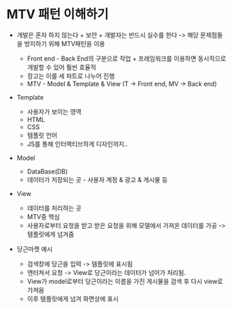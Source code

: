 # MTV 패턴 이해하기

-   개발은 혼자 하지 않는다 + 보안 + 개발자는 반드시 실수를 한다 -> 해당 문제점들을 방지하기 위해 MTV패턴을 이용

    -   Front end - Back End의 구분으로 작업 + 프레임워크를 이용하면 동시적으로 개발할 수 있어 훨씬 효율적
    -   장고는 이를 세 파트로 나누어 진행
    -   MTV - Model & Template & View (T -> Front end, MV -> Back end)

-   Template

    -   사용자가 보이는 영역
    -   HTML
    -   CSS
    -   템플릿 언어
    -   JS를 통해 인터랙티브하게 디자인까지..

-   Model

    -   DataBase(DB)
    -   데이터가 저장되는 곳 - 사용자 계정 & 광고 & 게시물 등

-   View

    -   데이터를 처리하는 곳
    -   MTV중 핵심
    -   사용자로부터 요청을 받고 받은 요청을 위해 모델에서 가져온 데이터를 가공 -> 템플릿에게 넘겨줌

-   당근마켓 예시
    -   검색창에 당근을 입력 -> 템플릿에 표시됨
    -   엔터쳐서 요청 -> View로 당근이라는 데이터가 넘어가 처리됨.
    -   View가 model로부터 당근이라는 이름을 가진 게시물을 검색 후 다시 view로 가져옴
    -   이후 템플릿에게 넘겨 화면상에 표시

